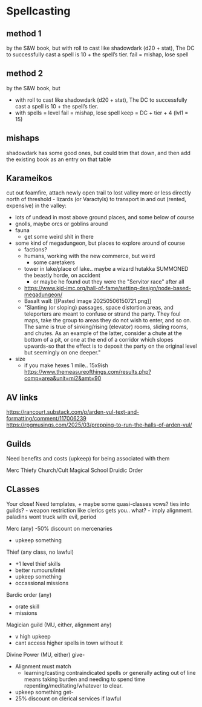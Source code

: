 # Spellcasting
## method 1
by the S&W book, but with roll to cast like shadowdark (d20 + stat), The DC to successfully cast a spell is 10 + the spell’s tier.
fail = mishap, lose spell
## method 2
by the S&W book, but 
 - with roll to cast like shadowdark (d20 + stat), The DC to successfully cast a spell is 10 + the spell’s tier.
 - with spells = level
fail = mishap, lose spell
keep = DC + tier + 4 (lvl1 = 15)
## mishaps
shadowdark has some good ones, but could trim that down, and then add the existing book as an entry on that table

## Karameikos
cut out foamfire, attach newly open trail to lost valley more or less directly north of threshold
    - lizards (or Varactyls) to transport in and out (rented, expensive)
in the valley:
    
- lots of undead in most above ground places, and some below of course
- gnolls, maybe orcs or goblins around
- fauna
    - get some weird shit in there
- some kind of megadungeon, but places to explore around of course
    - factions?
    - humans, working with the new commerce, but weird
        - some caretakers
    - tower in lake/place of lake.. maybe a wizard hutakka SUMMONED the beastly horde, on accident
        - or maybe he found out they were the "Servitor race" after all
    - https://www.kjd-imc.org/hall-of-fame/setting-design/node-based-megadungeon/
    - Basalt wall: [[Pasted image 20250506150721.png]]
    - "Slanting (or sloping) passages, space distortion areas, and teleporters are meant to confuse or strand the party. They foul maps, take the group to areas they do not wish to enter, and so on. The same is true of sinking/rising (elevator) rooms, sliding rooms, and chutes. As an example of the latter, consider a chute at the bottom of a pit, or one at the end of a corridor which slopes upwards-so that the effect is to deposit the party on the original level but seemingly on one deeper."
- size
    - if you make hexes 1 mile.. 15x9ish https://www.themeasureofthings.com/results.php?comp=area&unit=mi2&amt=90


## AV links
https://rancourt.substack.com/p/arden-vul-text-and-formatting/comment/117006239
https://rpgmusings.com/2025/03/prepping-to-run-the-halls-of-arden-vul/

## Guilds

Need benefits and costs (upkeep) for being associated with them

Merc
Thiefy
Church/Cult
Magical School
Druidic Order

## CLasses
Your close!
Need templates, +  maybe some quasi-classes
vows? ties into guilds?
    - weapon restriction like clerics gets you.. what?
    - imply alignment. paladins wont truck with evil, period



Merc (any)
-50% discount on mercenaries
- upkeep something

Thief (any class, no lawful)
- +1 level thief skills
- better rumours/intel
- upkeep something
- occassional missions

Bardic order (any)
- orate skill
- missions

Magician guild (MU, either, alignment any)
- v high upkeep
- cant access higher spells in town without it


Divine Power (MU, either)
give-
- Alignment must match
    - learning/casting contraindicated spells or generally acting out of line means taking burden and needing to spend time repenting/meditating/whatever to clear. 
- upkeep something
get-
- 25% discount on clerical services if lawful